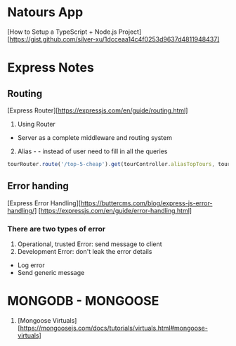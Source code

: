 # Natours App

[How to Setup a TypeScript + Node.js Project][https://gist.github.com/silver-xu/1dcceaa14c4f0253d9637d4811948437]

# Express Notes

## Routing

[Express Router][https://expressjs.com/en/guide/routing.html]

1. Using Router

- Server as a complete middleware and routing system

2. Alias - - instead of user need to fill in all the queries

```javascript
tourRouter.route('/top-5-cheap').get(tourController.aliasTopTours, tourController.getAllTours);
```

## Error handing

[Express Error Handling][https://buttercms.com/blog/express-js-error-handling/]
[https://expressjs.com/en/guide/error-handling.html]

### There are two types of error

1. Operational, trusted Error: send message to client
2. Development Error: don't leak the error details

- Log error
- Send generic message

# MONGODB - MONGOOSE

1. [Mongoose Virtuals][https://mongoosejs.com/docs/tutorials/virtuals.html#mongoose-virtuals]

